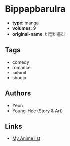 # Bippapbarulra

-   **type**: manga
-   **volumes**: 9
-   **original-name**: 비빱바룰라

## Tags

-   comedy
-   romance
-   school
-   shoujo

## Authors

-   Yeon
-   Young-Hee (Story & Art)

## Links

-   [My Anime list](https://myanimelist.net/manga/17492/Bippapbarulra)
